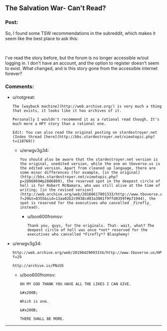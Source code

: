 ## The Salvation War- Can't Read?

### Post:

So, I found some TSW recommendations in the subreddit, which makes it seem like the best place to ask this:

&#x200B;

I've read the story before, but the forum is no longer accessible w/out logging in. I don't have an account, and the option to register doesn't seem to exist. What changed, and is this story gone from the accessible internet forever?

### Comments:

- u/notgreat:
  ```
  The [wayback machine](http://web.archive.org/) is very much a thing that exists, it looks like it has archives of it.

  Personally I wouldn't recommend it as a rational read though. It's much more a HFY story than a rational one.

  Edit: You can also read the original posting on stardestroyer.net (Index thread [here](http://bbs.stardestroyer.net/viewtopic.php?t=118769))
  ```

  - u/erwgv3g34:
    ```
    You should also be aware that the stardestroyer.net version is the original, unedited version, while the one on tboverse.us is the edited version. Apart from cleaned up language, there are some minor differences (for example, [in the original](http://bbs.stardestroyer.net/viewtopic.php?p=2886869#p2886869), the reserved spot in the deepest circle of hell is for Robert McNamara, who was still alive at the time of writing; [in the revised version](http://web.archive.org/web/20160617001333/http://www.tboverse.us/HPCAFORUM/phpBB3/viewtopic.php?f=29&t=8355&sid=13aa02b2c9938cd03a3001f9ffd0359f#p71944), the spot is reserved for the executives who cancelled _Firefly_ instead).
    ```

    - u/boo600fromsv:
      ```
      Thank you, guys, for the originals. That- wait, what? The deepest circle of hell was once *not* reserved for the executives who cancelled *Firefly*? Blasphemy!
      ```

- u/erwgv3g34:
  ```
  http://web.archive.org/web/20190429093334/http://www.tboverse.us/HPCAFORUM/phpBB3/viewforum.php?f=29

  http://archive.is/PNzU5
  ```

  - u/boo600fromsv:
    ```
    OH MY GOD THANK YOU HAVE ALL THE LIKES I CAN GIVE.

    &#x200B;

    Which is one.

    &#x200B;

    THERE SHALL BE MORE.
    ```

---

